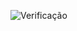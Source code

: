 ![Verificação](https://github.com/LauraMilly/Atvd-Html-Js/assets/163550002/177381c9-f897-4c08-9f74-27a36719bd32)
